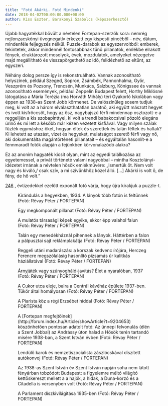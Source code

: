 ```yaml
---
title: "Fotó Akárki. Fotó Mindenki"
date: 2018-04-02T00:00:00.000+00:00
author: Kiss Eszter, Barakonyi Szabolcs (képszerkesztő)
---
```


Újabb hagyatékkal bővült a névtelen Fortepan-szerzők sora: nemrég nejlonzacskónyi üvegnegatív érkezett egy kispesti pincéből – név, dátum, mindenféle feljegyzés nélkül. Puzzle-darabok az egyszervoltból: emberek, tekintetek, akkor mindennél fontosabbnak tűnő pillanatok, emlékbe elrakott fények, elraktározott mosolyok, évek, mozdulatok, amelyeket nézegetve majd megállítható és visszapörgethető az idő, felidézhető az eltűnt, az egyszeri.

Néhány dolog persze így is rekonstruálható. Vannak azonosítható helyszínek, például Szeged, Sopron, Zsámbék, Pannonhalma, Győr, Veszprém és Pozsony, Trencsén, Munkács, Salzburg, Königssee és vannak azonosítható események, például Zeppelin Budapest felett, Horthy Miklósné látogatása a Mária Terézia (ma Horváth Mihály) téri Gyakorló Iskolában vagy éppen az 1938-as Szent Jobb körmenet. De valószínűleg sosem tudjuk meg, ki volt az a három elválaszthatatlan barátnő, aki együtt mászott hegyet és ivott kisfröccsöt, hogy az ősz, nagybajszú férfi mindennap osztozott-e a reggelijén a kis szobapinttyel, ki volt a trendi babakocsival pózoló elegáns úrinő és mi lett a később már kézen vezetett kisfiával. Vagy milyen szálak fűzték egymáshoz őket, hogyan éltek és szerettek és talán féltek és haltak? Ki lehetett az utazást, vizet és hegyeket, mulatságot szerető férfi vagy nő, aki dokumentálta magántörténeti pillanatait – és egyáltalán hasonlít-e a fennmaradt fotók alapján a fejünkben körvonalazódó alakra?

Ez az anonim hagyaték kicsit olyan, mint az egyedi találkozása az egyetemessel, a privát történeté valami nagyobbal – mintha Kosztolányi-idézetet írnának a névtelen hősök emlékművére: „Ismertük őt. Nem volt nagy és kiváló,/ csak szív, a mi szivünkhöz közel álló. […] Akárki is volt ő, de fény, de hő volt.”

[246](http://fortepan.hu/?tags=R%C3%A9vay+P%C3%A9ter,+&x=9&y=8&view=query&lang=hu&q=) , évtizedekkel ezelőtt exponált fotó várja, hogy újra kirakjuk a puzzle-t.

<figure>
<img src="/images/19593033_a02440099af219b9de2b4e6480bdf0ec_wm.jpg" alt="" />
<figcaption>Kirándulás a hegyekben, 1934. A lányok több fotón is feltűnnek (Fotó: Révay Péter / FORTEPAN)</figcaption>
</figure>

<figure>
<img src="/images/19593035_bc23a593472020f4906eb376eafe0a45_wm.jpg" alt="" />
<figcaption>Egy megkomponált pillanat (Fotó: Révay Péter / FORTEPAN)</figcaption>
</figure>

<figure>
<img src="/images/19593017_2b54c445097b686a3a57904934e3fba0_wm.jpg" alt="" />
<figcaption>A mulatós társasági képek egyike, ekkor épp valahol falun (Fotó: Révay Péter / FORTEPAN)</figcaption>
</figure>

<figure>
<img src="/images/19593023_48c1373cb1a2b7c9d219f123ac75511e_wm.jpg" alt="" />
<figcaption>Talán egy menedékháznál pihennek a lányok. Háttérben a falon a pálpusztai sajt reklámplakátja (Fotó: Révay Péter / FORTEPAN)</figcaption>
</figure>

<figure>
<img src="/images/19593029_d16ea6c0473e9dea5156bb6413c60918_wm.jpg" alt="" />
<figcaption>Reggeli utáni madarászás: a korszak kedvenc írójára, Herczeg Ferencre megszólalásig hasonlító pizsamás úr kalitkás háziállatával (Fotó: Révay Péter / FORTEPAN)</figcaption>
</figure>

<figure>
<img src="/images/19593027_1603e435fe707ddb574ba0b75a093b28_wm.jpg" alt="" />
<figcaption>Árnyjáték vagy szúnyogháló-javítás? Élet a nyaralóban, 1937 (Fotó: Révay Péter / FORTEPAN)</figcaption>
</figure>

<figure>
<img src="/images/19593031_9205a3c15d80756183d63a64231747f5_wm.jpg" alt="" />
<figcaption>A Cukor utca eleje, balra a Centrál kávéház épülete 1937-ben. Tükör által homályosan (Fotó: Révay Péter / FORTEPAN)</figcaption>
</figure>

<figure>
<img src="/images/19593021_bc334f6018ef4dd3bf74058a1a33100d_wm.jpg" alt="" />
<figcaption>A Piarista köz a régi Erzsébet híddal (Fotó: Révay Péter / FORTEPAN)</figcaption>
</figure>

<figure>
<img src="/images/19593015_10205dbd47024cf8e27a7bd83ee96b77_wm.jpg" alt="" />
<figcaption>A [Fortepan megfejtőinek](http://forum.index.hu/Article/showArticle?t=9204653) köszönhetően pontosan adatolt fotó: Az ünnepi felvonulás (élén a Szent Jobbal) az Andrássy úton halad a Hősök terén tartandó misére 1938-ban, a Szent István évben (Fotó: Révay Péter / FORTEPAN)</figcaption>
</figure>

<figure>
<img src="/images/19593013_17016603167b69efa1b4d9b44a7f0d48_wm.jpg" alt="" />
<figcaption>Lendülő karok és nemzetiszocialista zászlócskával díszített autókonvoj (Fotó: Révay Péter / FORTEPAN)</figcaption>
</figure>

<figure>
<img src="/images/19593019_d4ee5e97bf95819922cf653083a7fb7c_wm.jpg" alt="" />
<figcaption>Az 1938-as Szent István év Szent István napján soha nem látott fényárban tobzódott Budapest: a figyelemre méltó világító kettőskereszt mellett a a hajók, a hidak, a Duna-korzó és a Citadella is versenyben volt (Fotó: Révay Péter / FORTEPAN)</figcaption>
</figure>

<figure>
<img src="/images/19593025_ba35e12686d67a9bb6d6756f66c51c4e_wm.jpg" alt="" />
<figcaption>A Parlament díszkivilágítása 1935-ben (Fotó: Révay Péter / FORTEPAN)</figcaption>
</figure>
